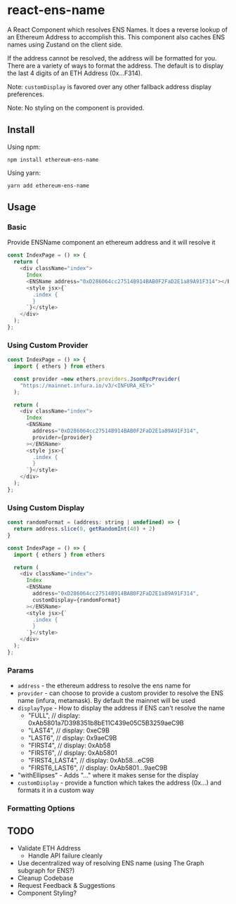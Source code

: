 # react-ens-name

A React Component which resolves ENS Names. It does a reverse lookup of an Ethereum Address to accomplish this. This component also caches ENS names using Zustand on the client side.

If the address cannot be resolved, the address will be formatted for you. There are a variety of ways to format the address. The default is to display the last 4 digits of an ETH Address (0x...F314).

Note: `customDisplay` is favored over any other fallback address display preferences.

Note: No styling on the component is provided.

## Install

Using npm:

`npm install ethereum-ens-name`

Using yarn:

`yarn add ethereum-ens-name`

## Usage

### Basic

Provide ENSName component an ethereum address and it will resolve it

```javascript
const IndexPage = () => {
  return (
    <div className="index">
      Index
      <ENSName address="0xD286064cc27514B914BAB0F2FaD2E1a89A91F314"></ENSName>
      <style jsx>{`
        .index {
        }
      `}</style>
    </div>
  );
};
```

### Using Custom Provider

```javascript
const IndexPage = () => {
  import { ethers } from ethers

  const provider =new ethers.providers.JsonRpcProvider(
    "https://mainnet.infura.io/v3/<INFURA_KEY>"
  );

  return (
    <div className="index">
      Index
      <ENSName
        address="0xD286064cc27514B914BAB0F2FaD2E1a89A91F314",
        provider={provider}
      ></ENSName>
      <style jsx>{`
        .index {
        }
      `}</style>
    </div>
  );
};
```

### Using Custom Display

```javascript
const randomFormat = (address: string | undefined) => {
  return address.slice(0, getRandomInt(40) + 2)
}

const IndexPage = () => {
  import { ethers } from ethers

  return (
    <div className="index">
      Index
      <ENSName
        address="0xD286064cc27514B914BAB0F2FaD2E1a89A91F314",
        customDisplay={randomFormat}
      ></ENSName>
      <style jsx>{`
        .index {
        }
      `}</style>
    </div>
  );
};
```

### Params

- `address` - the ethereum address to resolve the ens name for
- `provider` - can choose to provide a custom provider to resolve the ENS name (infura, metamask). By default the mainnet will be used
- `displayType` - How to display the address if ENS can't resolve the name
  - "FULL", // display: 0xAb5801a7D398351b8bE11C439e05C5B3259aeC9B
  - "LAST4", // display: 0xeC9B
  - "LAST6", // display: 0x9aeC9B
  - "FIRST4", // display: 0xAb58
  - "FIRST6", // display: 0xAb5801
  - "FIRST4_LAST4", // display: 0xAb58...eC9B
  - "FIRST6_LAST6", // display: 0xAb5801...9aeC9B
- "withEllipses" - Adds "..." where it makes sense for the display
- `customDisplay` - provide a function which takes the address (0x...) and formats it in a custom way

### Formatting Options

## TODO

- Validate ETH Address
  - Handle API failure cleanly
- Use decentralized way of resolving ENS name (using The Graph subgraph for ENS?)
- Cleanup Codebase
- Request Feedback & Suggestions
- Component Styling?
